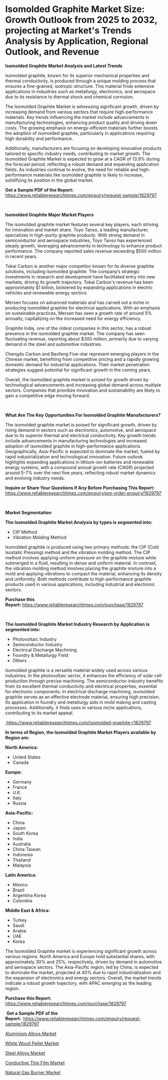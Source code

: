 <p><h1>Isomolded Graphite Market Size: Growth Outlook from 2025 to 2032, projecting at Market's Trends Analysis by Application, Regional Outlook, and Revenue</h1></p><p><strong>Isomolded Graphite Market Analysis and Latest Trends</strong></p>
<p><p>Isomolded graphite, known for its superior mechanical properties and thermal conductivity, is produced through a unique molding process that ensures a fine-grained, isotropic structure. This material finds extensive applications in industries such as metallurgy, electronics, and aerospace due to its resistance to thermal shock and chemical corrosion. </p><p>The Isomolded Graphite Market is witnessing significant growth, driven by increasing demand from various sectors that require high-performance materials. Key trends influencing the market include advancements in manufacturing technologies, enhancing product quality and driving down costs. The growing emphasis on energy-efficient materials further boosts the adoption of isomolded graphite, particularly in applications requiring high durability and performance. </p><p>Additionally, manufacturers are focusing on developing innovative products tailored to specific industry needs, contributing to market growth. The Isomolded Graphite Market is expected to grow at a CAGR of 13.9% during the forecast period, reflecting a robust demand and expanding application fields. As industries continue to evolve, the need for reliable and high-performance materials like isomolded graphite is likely to increase, solidifying its position in the global market.</p></p>
<p><strong>Get a Sample PDF of the Report:&nbsp;</strong> <a href="https://www.reliableresearchtimes.com/enquiry/request-sample/1829797?utm_campaign=2196&utm_medium=2&utm_source=Github&utm_content=ia&utm_term=02042025&utm_id=isomolded-graphite">https://www.reliableresearchtimes.com/enquiry/request-sample/1829797</a></p>
<p>&nbsp;</p>
<p><strong>Isomolded Graphite Major Market Players</strong></p>
<p><p>The isomolded graphite market features several key players, each striving for innovation and market share. Toyo Tanso, a leading manufacturer, specializes in high-purity graphite products. With strong demand in semiconductor and aerospace industries, Toyo Tanso has experienced steady growth, leveraging advancements in technology to enhance product performance. The company reported sales revenue exceeding $500 million in recent years.</p><p>Tokai Carbon is another major competitor known for its diverse graphite solutions, including isomolded graphite. The company’s strategic investments in research and development have facilitated entry into new markets, driving its growth trajectory. Tokai Carbon's revenue has been approximately $1 billion, bolstered by expanding applications in electric vehicles and renewable energy sectors.</p><p>Mersen focuses on advanced materials and has carved out a niche in producing isomolded graphite for electrical applications. With an emphasis on sustainable practices, Mersen has seen a growth rate of around 5% annually, capitalizing on the increased need for energy efficiency.</p><p>Graphite India, one of the oldest companies in this sector, has a robust presence in the isomolded graphite market. The company has seen fluctuating revenue, reporting about $300 million, primarily due to varying demand in the steel and automotive industries.</p><p>Chengdu Carbon and Baofeng Five-star represent emerging players in the Chinese market, benefiting from competitive pricing and a rapidly growing domestic demand for industrial applications. Their market penetration strategies suggest potential for significant growth in the coming years.</p><p>Overall, the isomolded graphite market is poised for growth driven by technological advancements and increasing global demand across multiple sectors. Companies that prioritize innovation and sustainability are likely to gain a competitive edge moving forward.</p></p>
<p>&nbsp;</p>
<p><strong>What Are The Key Opportunities For Isomolded Graphite Manufacturers?</strong></p>
<p><p>The isomolded graphite market is poised for significant growth, driven by rising demand in sectors such as electronics, automotive, and aerospace due to its superior thermal and electrical conductivity. Key growth trends include advancements in manufacturing technologies and increased adoption of isomolded graphite in high-performance applications. Geographically, Asia-Pacific is expected to dominate the market, fueled by rapid industrialization and technological innovation. Future outlook highlights expanding applications in lithium-ion batteries and renewable energy systems, with a compound annual growth rate (CAGR) projected around 5-7% over the next five years, reflecting robust market dynamics and evolving industry needs.</p></p>
<p><strong>Inquire or Share Your Questions If Any Before Purchasing This Report:</strong> <a href="https://www.reliableresearchtimes.com/enquiry/pre-order-enquiry/1829797?utm_campaign=2196&utm_medium=2&utm_source=Github&utm_content=ia&utm_term=02042025&utm_id=isomolded-graphite">https://www.reliableresearchtimes.com/enquiry/pre-order-enquiry/1829797</a></p>
<p>&nbsp;</p>
<p><strong>Market Segmentation</strong></p>
<p><strong>The Isomolded Graphite Market Analysis by types is segmented into:</strong></p>
<p><ul><li>CIP Method</li><li>Vibration Molding Method</li></ul></p>
<p><p>Isomolded graphite is produced using two primary methods: the CIP (Cold Isostatic Pressing) method and the vibration molding method. The CIP method involves applying uniform pressure on the graphite mixture while submerged in a fluid, resulting in dense and uniform material. In contrast, the vibration molding method involves placing the graphite mixture into a mold and applying vibrations to compact the material, enhancing its density and uniformity. Both methods contribute to high-performance graphite products used in various applications, including industrial and electronic sectors.</p></p>
<p><strong>Purchase this Report:&nbsp;</strong><a href="https://www.reliableresearchtimes.com/purchase/1829797?utm_campaign=2196&utm_medium=2&utm_source=Github&utm_content=ia&utm_term=02042025&utm_id=isomolded-graphite">https://www.reliableresearchtimes.com/purchase/1829797</a></p>
<p>&nbsp;</p>
<p><strong>The Isomolded Graphite Market Industry Research by Application is segmented into:</strong></p>
<p><ul><li>Photovoltaic Industry</li><li>Semiconductor Industry</li><li>Electrical Discharge Machining</li><li>Foundry & Metallurgy Field</li><li>Others</li></ul></p>
<p><p>Isomolded graphite is a versatile material widely used across various industries. In the photovoltaic sector, it enhances the efficiency of solar cell production through precise machining. The semiconductor industry benefits from its excellent thermal conductivity and electrical properties, essential for electronic components. In electrical discharge machining, isomolded graphite serves as an effective electrode material, ensuring high precision. Its application in foundry and metallurgy aids in mold making and casting processes. Additionally, it finds uses in various niche applications, contributing to its market appeal.</p></p>
<p><a href="https://www.reliableresearchtimes.com/isomolded-graphite-r1829797?utm_campaign=2196&utm_medium=2&utm_source=Github&utm_content=ia&utm_term=02042025&utm_id=isomolded-graphite">&nbsp;https://www.reliableresearchtimes.com/isomolded-graphite-r1829797</a></p>
<p><strong>In terms of Region, the Isomolded Graphite Market Players available by Region are:</strong></p>
<p>
    <p> <strong> North America: </strong>
        <ul>
            <li>United States</li>
            <li>Canada</li>
        </ul>
        </p> 
    <p> <strong> Europe: </strong>
        <ul>
            <li>Germany</li>
            <li>France</li>
            <li>U.K.</li>
            <li>Italy</li>
            <li>Russia</li>
        </ul>
        </p> 
    <p> <strong> Asia-Pacific: </strong>
        <ul>
            <li>China</li>
            <li>Japan</li>
            <li>South Korea</li>
            <li>India</li>
            <li>Australia</li>
            <li>China Taiwan</li>
            <li>Indonesia</li>
            <li>Thailand</li>
            <li>Malaysia</li>
        </ul>
        </p> 
    <p> <strong> Latin America: </strong>
        <ul>
            <li>Mexico</li>
            <li>Brazil</li>
            <li>Argentina Korea</li>
            <li>Colombia</li>
        </ul>
        </p> 
    <p> <strong> Middle East & Africa: </strong>
        <ul>
            <li>Turkey</li>
            <li>Saudi</li>
            <li>Arabia</li>
            <li>UAE</li>
            <li>Korea</li>
        </ul>
    </p>
    </p>
<p><p>The Isomolded Graphite market is experiencing significant growth across various regions. North America and Europe hold substantial shares, with approximately 30% and 25%, respectively, driven by demand in automotive and aerospace sectors. The Asia-Pacific region, led by China, is expected to dominate the market, projected at 40% due to rapid industrialization and the expansion of electronics and energy sectors. Overall, the market trends indicate a robust growth trajectory, with APAC emerging as the leading region.</p></p>
<p><strong>Purchase this Report: </strong><a href="https://www.reliableresearchtimes.com/purchase/1829797?utm_campaign=2196&utm_medium=2&utm_source=Github&utm_content=ia&utm_term=02042025&utm_id=isomolded-graphite">https://www.reliableresearchtimes.com/purchase/1829797</a></p>
<p>&nbsp;<strong>Get a Sample PDF of the Report:&nbsp;&nbsp;</strong><a href="https://www.reliableresearchtimes.com/enquiry/request-sample/1829797?utm_campaign=2196&utm_medium=2&utm_source=Github&utm_content=ia&utm_term=02042025&utm_id=isomolded-graphite">https://www.reliableresearchtimes.com/enquiry/request-sample/1829797</a></p>
<p><strong></strong></p>
<p><p><a href="https://github.com/bawksmaedamu/Market-Research-Report-List-1/blob/main/aluminium-alloys-market.md?utm_campaign=2196&utm_medium=2&utm_source=Github&utm_content=ia&utm_term=02042025&utm_id=isomolded-graphite">Aluminium Alloys Market</a></p><p><a href="https://github.com/grimssummouc/Market-Research-Report-List-1/blob/main/white-wood-pellet-market.md?utm_campaign=2196&utm_medium=2&utm_source=Github&utm_content=ia&utm_term=02042025&utm_id=isomolded-graphite">White Wood Pellet Market</a></p><p><a href="https://github.com/agemakisel4b/Market-Research-Report-List-1/blob/main/steel-alloys-market.md?utm_campaign=2196&utm_medium=2&utm_source=Github&utm_content=ia&utm_term=02042025&utm_id=isomolded-graphite">Steel Alloys Market</a></p><p><a href="https://github.com/piskofraisel/Market-Research-Report-List-1/blob/main/conductive-thin-film-market.md?utm_campaign=2196&utm_medium=2&utm_source=Github&utm_content=ia&utm_term=02042025&utm_id=isomolded-graphite">Conductive Thin Film Market</a></p><p><a href="https://github.com/fettycahow90/Market-Research-Report-List-1/blob/main/natural-gas-burner-market.md?utm_campaign=2196&utm_medium=2&utm_source=Github&utm_content=ia&utm_term=02042025&utm_id=isomolded-graphite">Natural Gas Burner Market</a></p></p>
